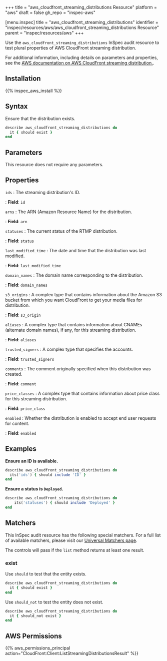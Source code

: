 +++
title = "aws_cloudfront_streaming_distributions Resource"
platform = "aws"
draft = false
gh_repo = "inspec-aws"

[menu.inspec]
title = "aws_cloudfront_streaming_distributions"
identifier = "inspec/resources/aws/aws_cloudfront_streaming_distributions Resource"
parent = "inspec/resources/aws"
+++

Use the `aws_cloudfront_streaming_distributions` InSpec audit resource to test plural properties of AWS CloudFront streaming distribution.

For additional information, including details on parameters and properties, see the [AWS documentation on AWS CloudFront streaming distribution.](https://docs.aws.amazon.com/AWSCloudFormation/latest/UserGuide/aws-resource-cloudfront-streamingdistribution.html).

## Installation

{{% inspec_aws_install %}}

## Syntax

Ensure that the distribution exists.

```ruby
describe aws_cloudfront_streaming_distributions do
  it { should exist }
end
```

## Parameters

This resource does not require any parameters.

## Properties

`ids`
: The streaming distribution's ID.

: **Field**: `id`

`arns`
: The ARN (Amazon Resource Name) for the distribution.

: **Field**: `arn`

`statuses`
: The current status of the RTMP distribution.

: **Field**: `status`

`last_modified_time`
: The date and time that the distribution was last modified.

: **Field**: `last_modified_time`

`domain_names`
: The domain name corresponding to the distribution.

: **Field**: `domain_names`

`s3_origins`
: A complex type that contains information about the Amazon S3 bucket from which you want CloudFront to get your media files for distribution.

: **Field**: `s3_origin`

`aliases`
: A complex type that contains information about CNAMEs (alternate domain names), if any, for this streaming distribution.

: **Field**: `aliases`

`trusted_signers`
: A complex type that specifies the accounts.

: **Field**: `trusted_signers`

`comments`
: The comment originally specified when this distribution was created.

: **Field**: `comment`

`price_classes`
: A complex type that contains information about price class for this streaming distribution.

: **Field**: `price_class`

`enabled`
: Whether the distribution is enabled to accept end user requests for content.

: **Field**: `enabled`

## Examples

**Ensure an ID is available.**

```ruby
describe aws_cloudfront_streaming_distributions do
  its('ids') { should include 'ID' }
end
```

**Ensure a status is `Deployed`.**

```ruby
describe aws_cloudfront_streaming_distributions do
    its('statuses') { should include 'Deployed' }
end
```

## Matchers

This InSpec audit resource has the following special matchers. For a full list of available matchers, please visit our [Universal Matchers page](https://www.inspec.io/docs/reference/matchers/).

The controls will pass if the `list` method returns at least one result.

### exist

Use `should` to test that the entity exists.

```ruby
describe aws_cloudfront_streaming_distributions do
  it { should exist }
end
```

Use `should_not` to test the entity does not exist.

```ruby
describe aws_cloudfront_streaming_distributions do
  it { should_not exist }
end
```

## AWS Permissions

{{% aws_permissions_principal action="CloudFront:Client:ListStreamingDistributionsResult" %}}
